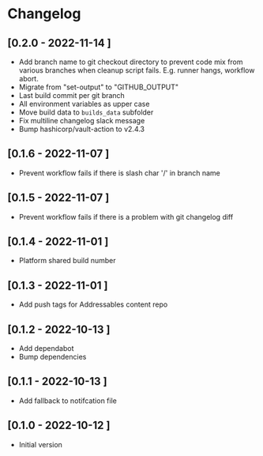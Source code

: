 # Changelog

## [0.2.0 - 2022-11-14 ]
- Add branch name to git checkout directory to prevent code mix from various branches when cleanup script fails. E.g. runner hangs, workflow abort.
- Migrate from "set-output" to "GITHUB_OUTPUT"
- Last build commit per git branch
- All environment variables as upper case
- Move build data to `builds_data` subfolder
- Fix multiline changelog slack message
- Bump hashicorp/vault-action to v2.4.3

## [0.1.6 - 2022-11-07 ]
- Prevent workflow fails if there is slash char '/' in branch name

## [0.1.5 - 2022-11-07 ]
- Prevent workflow fails if there is a problem with git changelog diff

## [0.1.4 - 2022-11-01 ]
- Platform shared build number

## [0.1.3 - 2022-11-01 ]
- Add push tags for Addressables content repo

## [0.1.2 - 2022-10-13 ]
- Add dependabot
- Bump dependencies

## [0.1.1 - 2022-10-13 ]
- Add fallback to notifcation file

## [0.1.0 - 2022-10-12 ]
- Initial version